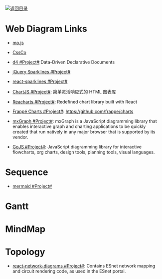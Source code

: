 [![返回目录](https://user-images.githubusercontent.com/5803001/38079637-ff0abcf0-3371-11e8-9b76-ad651620afc7.jpg)](https://github.com/wxyyxc1992/Awesome-Links)

# Web Diagram Links

- [mo.js](https://github.com/legomushroom/mojs)

- [CssCo](http://www.cssco.co/)

- [d4 #Project#](https://github.com/joelburget/d4):Data-Driven Declarative Documents

- [jQuery Sparklines #Project#](http://omnipotent.net/jquery.sparkline/#s-about)

- [react-sparklines #Project#](https://github.com/borisyankov/react-sparklines)

- [ChartJS #Project#](http://www.chartjs.org/): 简单灵活响应式的 HTML 图表库

- [Reacharts #Project#](http://recharts.org/): Redefined chart library built with React

- [Frappé Charts #Project#](https://github.com/frappe/charts): https://github.com/frappe/charts

- [mxGraph #Project#](https://jgraph.github.io/mxgraph/): mxGraph is a JavaScript diagramming library that enables interactive graph and charting applications to be quickly created that run natively in any major browser that is supported by its vendor.

- [GoJS #Project#](https://github.com/NorthwoodsSoftware/GoJS): JavaScript diagramming library for interactive flowcharts, org charts, design tools, planning tools, visual languages.

# Sequence

- [mermaid #Project#](https://github.com/knsv/mermaid)

# Gantt

# MindMap

# Topology

- [react-network-diagrams #Project#](https://github.com/esnet/react-network-diagrams): Contains ESnet network mapping and circuit rendering code, as used in the ESnet portal.
